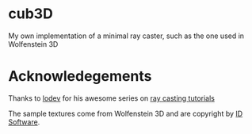 # cub3D
My own implementation of a minimal ray caster, such as the one used in Wolfenstein 3D

# Acknowledegements
Thanks to [lodev](https://lodev.org) for his awesome series on [ray casting tutorials](https://lodev.org/cgtutor/raycasting.html)

The sample textures come from Wolfenstein 3D and are copyright by [ID Software](https://www.idsoftware.com/).
